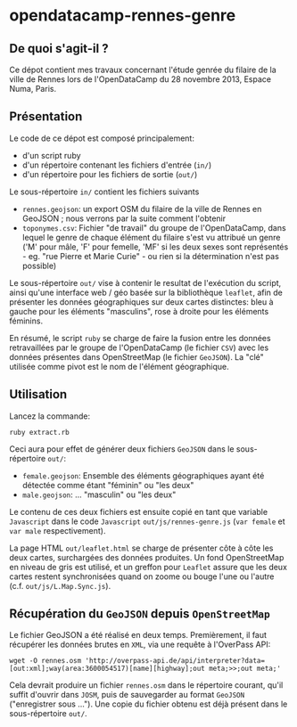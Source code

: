 # opendatacamp-rennes-genre

## De quoi s'agit-il ?

Ce dépot contient mes travaux concernant l'étude genrée du filaire de la ville de Rennes lors de l'OpenDataCamp du 28 novembre 2013, Espace Numa, Paris.

## Présentation

Le code de ce dépot est composé principalement:

 * d'un script ruby
 * d'un répertoire contenant les fichiers d'entrée (`in/`)
 * d'un répertoire pour les fichiers de sortie (`out/`)
 
Le sous-répertoire `in/` contient les fichiers suivants

 * `rennes.geojson`: un export OSM du filaire de la ville de Rennes en GeoJSON ; nous verrons par la suite comment l'obtenir
 * `toponymes.csv`: Fichier "de travail" du groupe de l'OpenDataCamp, dans lequel le genre de chaque élément du filaire s'est vu attribué un genre ('M' pour mâle, 'F' pour femelle, 'MF' si les deux sexes sont représentés - eg. "rue Pierre et Marie Curie" - ou rien si la détermination n'est pas possible)
 
Le sous-répertoire `out/` vise à contenir le resultat de l'exécution du script, ainsi qu'une interface web / géo basée sur la bibliothèque `leaflet`, afin de présenter les données géographiques sur deux cartes distinctes: bleu à gauche pour les éléments "masculins", rose à droite pour les éléments féminins.

En résumé, le script `ruby` se charge de faire la fusion entre les données retravaillées par le groupe de l'OpenDataCamp (le fichier `CSV`) avec les données présentes dans OpenStreetMap (le fichier `GeoJSON`). La "clé" utilisée comme pivot est le nom de l'élément géographique.

## Utilisation

Lancez la commande:

    ruby extract.rb

Ceci aura pour effet de générer deux fichiers `GeoJSON` dans le sous-répertoire `out/`:

 * `female.geojson`: Ensemble des éléments géographiques ayant été détectée comme étant "féminin" ou "les deux"
 * `male.geojson`: ... "masculin" ou "les deux"

Le contenu de ces deux fichiers est ensuite copié en tant que variable `Javascript` dans le code `Javascript` `out/js/rennes-genre.js` (`var female` et `var male` respectivement).

La page HTML `out/leaflet.html` se charge de présenter côte à côte les deux cartes, surchargées des données produites. Un fond OpenStreetMap en niveau de gris est utilisé, et un greffon pour `Leaflet` assure que les deux cartes restent synchronisées quand on zoome ou bouge l'une ou l'autre (c.f. `out/js/L.Map.Sync.js`).

## Récupération du `GeoJSON` depuis `OpenStreetMap`

Le fichier GeoJSON a été réalisé en deux temps. Premièrement, il faut récupérer les données brutes en `XML`, via une requête à l'OverPass API:

    wget -O rennes.osm 'http://overpass-api.de/api/interpreter?data=[out:xml];way(area:3600054517)[name][highway];out meta;>>;out meta;'
    
Cela devrait produire un fichier `rennes.osm` dans le répertoire courant, qu'il suffit d'ouvrir dans `JOSM`, puis de sauvegarder au format `GeoJSON` ("enregistrer sous ..."). Une copie du fichier obtenu est déjà présent dans le sous-répertoire `out/`.



